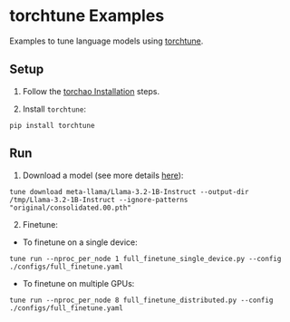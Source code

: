 # torchtune Examples
Examples to tune language models using [torchtune](https://github.com/pytorch/torchtune).

## Setup
1. Follow the [torchao Installation](../../README.md#installation) steps.

2. Install `torchtune`:
```
pip install torchtune
```

## Run
1. Download a model (see more details [here](https://github.com/pytorch/torchtune#downloading-a-model)):
```
tune download meta-llama/Llama-3.2-1B-Instruct --output-dir /tmp/Llama-3.2-1B-Instruct --ignore-patterns "original/consolidated.00.pth"
```

2. Finetune:
- To finetune on a single device:
```
tune run --nproc_per_node 1 full_finetune_single_device.py --config ./configs/full_finetune.yaml
```

- To finetune on multiple GPUs:
```
tune run --nproc_per_node 8 full_finetune_distributed.py --config ./configs/full_finetune.yaml
```